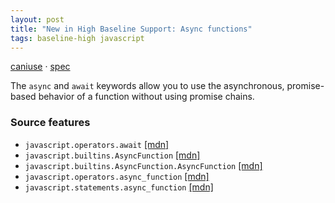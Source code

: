 ```yaml
---
layout: post
title: "New in High Baseline Support: Async functions"
tags: baseline-high javascript
---
```


[caniuse](https://caniuse.com/?search=async-await) · [spec](https://tc39.es/ecma262/multipage/ecmascript-language-functions-and-classes.html#sec-async-function-definitions)

The `async` and `await` keywords allow you to use the asynchronous, promise-based behavior of a function without using promise chains.

### Source features

- ``javascript.operators.await`` [[mdn]](https://https://developer.mozilla.org/en-US/search?q=javascript.operators.await)
- ``javascript.builtins.AsyncFunction`` [[mdn]](https://https://developer.mozilla.org/en-US/search?q=javascript.builtins.AsyncFunction)
- ``javascript.builtins.AsyncFunction.AsyncFunction`` [[mdn]](https://https://developer.mozilla.org/en-US/search?q=javascript.builtins.AsyncFunction.AsyncFunction)
- ``javascript.operators.async_function`` [[mdn]](https://https://developer.mozilla.org/en-US/search?q=javascript.operators.async_function)
- ``javascript.statements.async_function`` [[mdn]](https://https://developer.mozilla.org/en-US/search?q=javascript.statements.async_function)

